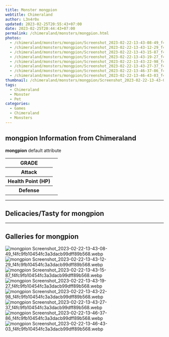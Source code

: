 ```yaml
---
title: Monster mongpion
webtitle: Chimeraland
author: L3n4r0x
updated: 2023-02-25T20:55:43+07:00
date: 2023-02-25T20:44:43+07:00
permalink: /chimeraland/monsters/mongpion.html
photos:
  - /chimeraland/monsters/mongpion/Screenshot_2023-02-22-13-43-08-49_f4fc9fb10454fc3a3dacb99dff89b568.webp
  - /chimeraland/monsters/mongpion/Screenshot_2023-02-22-13-43-12-29_f4fc9fb10454fc3a3dacb99dff89b568.webp
  - /chimeraland/monsters/mongpion/Screenshot_2023-02-22-13-43-15-87_f4fc9fb10454fc3a3dacb99dff89b568.webp
  - /chimeraland/monsters/mongpion/Screenshot_2023-02-22-13-43-19-27_f4fc9fb10454fc3a3dacb99dff89b568.webp
  - /chimeraland/monsters/mongpion/Screenshot_2023-02-22-13-43-22-98_f4fc9fb10454fc3a3dacb99dff89b568.webp
  - /chimeraland/monsters/mongpion/Screenshot_2023-02-22-13-43-27-37_f4fc9fb10454fc3a3dacb99dff89b568.webp
  - /chimeraland/monsters/mongpion/Screenshot_2023-02-22-13-46-37-86_f4fc9fb10454fc3a3dacb99dff89b568.webp
  - /chimeraland/monsters/mongpion/Screenshot_2023-02-22-13-46-43-03_f4fc9fb10454fc3a3dacb99dff89b568.webp
thumbnail: /chimeraland/monsters/mongpion/Screenshot_2023-02-22-13-43-08-49_f4fc9fb10454fc3a3dacb99dff89b568.webp
tags:
  - Chimeraland
  - Monster
  - Pet
categories:
  - Games
  - Chimeraland
  - Monsters
---
```


<section id="bootstrap-wrapper"><link rel="stylesheet" href="https://rawcdn.githack.com/dimaslanjaka/Web-Manajemen/0c3b5aa1813bd4abcd2c11bf3e37928b15c28664/css/bootstrap-5-3-0-alpha3-wrapper.css"/><h2>mongpion Information from Chimeraland</h2><p><b>mongpion</b> default attribute <table><tr><th>GRADE</th><td></td></tr><tr><th>Attack</th><td></td></tr><tr><th>Health Point (HP)</th><td></td></tr><tr><th>Defense</th><td></td></tr></table></p><hr/><h2>Delicacies/Tasty for mongpion</h2><hr/><div id="gallery"><h2>Galleries for mongpion</h2><div class="row"><div class="col-lg-6 col-12"><img src="/chimeraland/monsters/mongpion/Screenshot_2023-02-22-13-43-08-49_f4fc9fb10454fc3a3dacb99dff89b568.webp" alt="mongpion Screenshot_2023-02-22-13-43-08-49_f4fc9fb10454fc3a3dacb99dff89b568.webp"/></div><div class="col-lg-6 col-12"><img src="/chimeraland/monsters/mongpion/Screenshot_2023-02-22-13-43-12-29_f4fc9fb10454fc3a3dacb99dff89b568.webp" alt="mongpion Screenshot_2023-02-22-13-43-12-29_f4fc9fb10454fc3a3dacb99dff89b568.webp"/></div><div class="col-lg-6 col-12"><img src="/chimeraland/monsters/mongpion/Screenshot_2023-02-22-13-43-15-87_f4fc9fb10454fc3a3dacb99dff89b568.webp" alt="mongpion Screenshot_2023-02-22-13-43-15-87_f4fc9fb10454fc3a3dacb99dff89b568.webp"/></div><div class="col-lg-6 col-12"><img src="/chimeraland/monsters/mongpion/Screenshot_2023-02-22-13-43-19-27_f4fc9fb10454fc3a3dacb99dff89b568.webp" alt="mongpion Screenshot_2023-02-22-13-43-19-27_f4fc9fb10454fc3a3dacb99dff89b568.webp"/></div><div class="col-lg-6 col-12"><img src="/chimeraland/monsters/mongpion/Screenshot_2023-02-22-13-43-22-98_f4fc9fb10454fc3a3dacb99dff89b568.webp" alt="mongpion Screenshot_2023-02-22-13-43-22-98_f4fc9fb10454fc3a3dacb99dff89b568.webp"/></div><div class="col-lg-6 col-12"><img src="/chimeraland/monsters/mongpion/Screenshot_2023-02-22-13-43-27-37_f4fc9fb10454fc3a3dacb99dff89b568.webp" alt="mongpion Screenshot_2023-02-22-13-43-27-37_f4fc9fb10454fc3a3dacb99dff89b568.webp"/></div><div class="col-lg-6 col-12"><img src="/chimeraland/monsters/mongpion/Screenshot_2023-02-22-13-46-37-86_f4fc9fb10454fc3a3dacb99dff89b568.webp" alt="mongpion Screenshot_2023-02-22-13-46-37-86_f4fc9fb10454fc3a3dacb99dff89b568.webp"/></div><div class="col-lg-6 col-12"><img src="/chimeraland/monsters/mongpion/Screenshot_2023-02-22-13-46-43-03_f4fc9fb10454fc3a3dacb99dff89b568.webp" alt="mongpion Screenshot_2023-02-22-13-46-43-03_f4fc9fb10454fc3a3dacb99dff89b568.webp"/></div></div></div></section>
